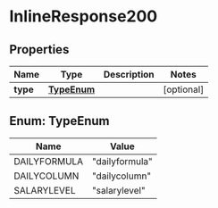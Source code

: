 # InlineResponse200

## Properties
Name | Type | Description | Notes
------------ | ------------- | ------------- | -------------
**type** | [**TypeEnum**](#TypeEnum) |  |  [optional]

<a name="TypeEnum"></a>
## Enum: TypeEnum
Name | Value
---- | -----
DAILYFORMULA | &quot;dailyformula&quot;
DAILYCOLUMN | &quot;dailycolumn&quot;
SALARYLEVEL | &quot;salarylevel&quot;
